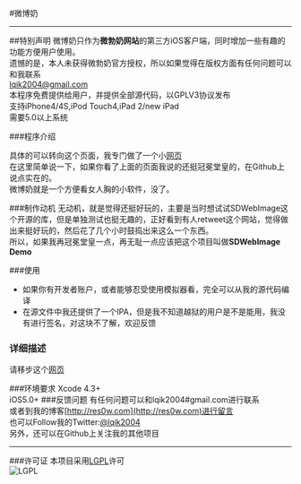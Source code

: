 #微博奶
********************
##特别声明
微博奶只作为**微勃奶网站**的第三方iOS客户端，同时增加一些有趣的功能方便用户使用。  
遗憾的是，本人未获得微勃奶官方授权，所以如果觉得在版权方面有任何问题可以和我联系  
<lqik2004@gmail.com>  
本程序免费提供给用户，并提供全部源代码，以GPLV3协议发布  
支持iPhone4/4S,iPod Touch4,iPad 2/new iPad  
需要5.0以上系统

###程序介绍

具体的可以转向这个页面，我专门做了一个小[网页](http://www.smore.com/en42)  
在这里简单说一下，如果你看了上面的页面我说的还挺冠冕堂皇的，在Github上说点实在的。  
微博奶就是一个方便看女人胸的小软件，没了。  

###制作动机
无动机，就是觉得还挺好玩的，主要是当时想试试SDWebImage这个开源的库，但是单独测试也挺无趣的，正好看到有人retweet这个网站，觉得做出来挺好玩的，然后花了几个小时鼓捣出来这么一个东西。  
所以，如果我再冠冕堂皇一点，再无耻一点应该把这个项目叫做**SDWebImage Demo**  

###使用
* 如果你有开发者账户，或者能够忍受使用模拟器看，完全可以从我的源代码编译
* 在源文件中我还提供了一个IPA，但是我不知道越狱的用户是不是能用，我没有进行签名，对这块不了解，欢迎反馈  

### 详细描述
请移步这个[网页](http://www.smore.com/en42)  

###环境要求
Xcode 4.3+  
iOS5.0+
###反馈问题
有任何问题可以和lqik2004#gmail.com进行联系  
或者到我的博客[http://res0w.com](http://res0w.com)进行留言  
也可以Follow我的Twitter:[@lqik2004](https://twitter.com/lqik2004)  
另外，还可以在Github上关注我的其他项目
********************
###许可证
本项目采用[LGPL](http://www.gnu.org/copyleft/lesser.html)许可  
![LGPL](http://www.gnu.org/graphics/lgplv3-147x51.png)